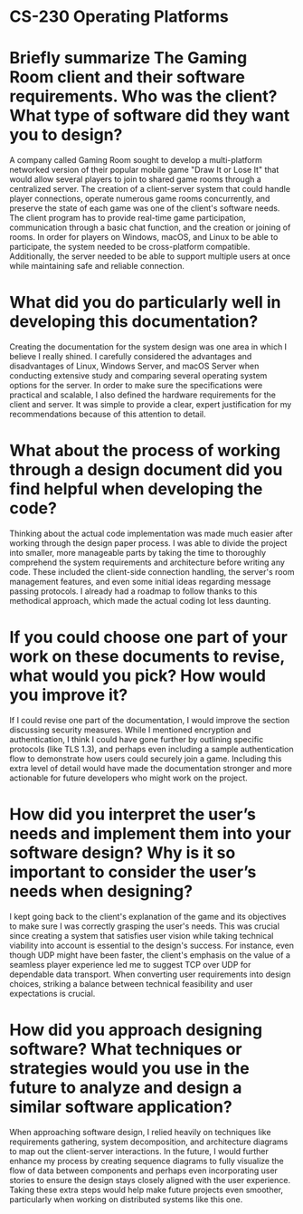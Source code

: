 # CS-230 Operating Platforms

# Briefly summarize The Gaming Room client and their software requirements. Who was the client? What type of software did they want you to design?
A company called Gaming Room sought to develop a multi-platform networked version of their popular mobile game "Draw It or Lose It" that would allow several players to join to shared game rooms through a centralized server. The creation of a client-server system that could handle player connections, operate numerous game rooms concurrently, and preserve the state of each game was one of the client's software needs. The client program has to provide real-time game participation, communication through a basic chat function, and the creation or joining of rooms. In order for players on Windows, macOS, and Linux to be able to participate, the system needed to be cross-platform compatible. Additionally, the server needed to be able to support multiple users at once while maintaining safe and reliable connection.

# What did you do particularly well in developing this documentation?
Creating the documentation for the system design was one area in which I believe I really shined. I carefully considered the advantages and disadvantages of Linux, Windows Server, and macOS Server when conducting extensive study and comparing several operating system options for the server. In order to make sure the specifications were practical and scalable, I also defined the hardware requirements for the client and server. It was simple to provide a clear, expert justification for my recommendations because of this attention to detail.

# What about the process of working through a design document did you find helpful when developing the code?
Thinking about the actual code implementation was made much easier after working through the design paper process. I was able to divide the project into smaller, more manageable parts by taking the time to thoroughly comprehend the system requirements and architecture before writing any code. These included the client-side connection handling, the server's room management features, and even some initial ideas regarding message passing protocols. I already had a roadmap to follow thanks to this methodical approach, which made the actual coding lot less daunting.

# If you could choose one part of your work on these documents to revise, what would you pick? How would you improve it?
If I could revise one part of the documentation, I would improve the section discussing security measures. While I mentioned encryption and authentication, I think I could have gone further by outlining specific protocols (like TLS 1.3), and perhaps even including a sample authentication flow to demonstrate how users could securely join a game. Including this extra level of detail would have made the documentation stronger and more actionable for future developers who might work on the project.

# How did you interpret the user’s needs and implement them into your software design? Why is it so important to consider the user’s needs when designing?
I kept going back to the client's explanation of the game and its objectives to make sure I was correctly grasping the user's needs. This was crucial since creating a system that satisfies user vision while taking technical viability into account is essential to the design's success. For instance, even though UDP might have been faster, the client's emphasis on the value of a seamless player experience led me to suggest TCP over UDP for dependable data transport. When converting user requirements into design choices, striking a balance between technical feasibility and user expectations is crucial.

# How did you approach designing software? What techniques or strategies would you use in the future to analyze and design a similar software application?
When approaching software design, I relied heavily on techniques like requirements gathering, system decomposition, and architecture diagrams to map out the client-server interactions. In the future, I would further enhance my process by creating sequence diagrams to fully visualize the flow of data between components and perhaps even incorporating user stories to ensure the design stays closely aligned with the user experience. Taking these extra steps would help make future projects even smoother, particularly when working on distributed systems like this one.
